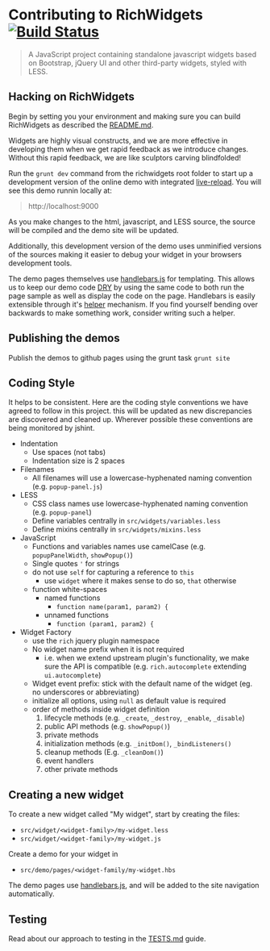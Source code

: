 # Contributing to RichWidgets [![Build Status](https://travis-ci.org/richwidgets/richwidgets.png?branch=master)](https://travis-ci.org/richwidgets/richwidgets) #

> A JavaScript project containing standalone javascript widgets based on Bootstrap, jQuery UI and other third-party widgets, styled with LESS.

## Hacking on RichWidgets

Begin by setting you your environment and making sure you can build RichWidgets as described the
[README.md](https://github.com/richwidgets/richwidgets/blob/master/README.md#build).

Widgets are highly visual constructs, and we are more effective in developing them when we get rapid feedback as we introduce changes.
Without this rapid feedback, we are like sculptors carving blindfolded!

Run the `grunt dev` command from the richwidgets root folder to start up a development version of the online demo with
integrated [live-reload](https://github.com/livereload/livereload-js).  You will see this demo runnin locally at:

> http://localhost:9000

As you make changes to the html, javascript, and LESS
source, the source will be compiled and the demo site will be updated.

Additionally, this development version of the demo uses unminified versions of the sources making it easier to debug your widget
in your browsers development tools.

The demo pages themselves use [handlebars.js](http://handlebarsjs.com/) for templating.  This allows us to keep our demo
code [DRY](http://en.wikipedia.org/wiki/Don%27t_Repeat_Yourself) by using the same code to both run the page sample as well as display
the code on the page.  Handlebars is easily extensible through it's [helper](http://assemble.io/docs/Custom-Helpers.html)
mechanism.  If you find yourself bending over backwards to make something work, consider writing such a helper.

## Publishing the demos

Publish the demos to github pages using the grunt task `grunt site`

## Coding Style

It helps to be consistent.  Here are the coding style conventions we have agreed to follow in this project.  this will be
updated as new discrepancies are discovered and cleaned up.  Wherever possible these conventions are being monitored by
jshint.

* Indentation
    * Use spaces (not tabs)
    * Indentation size is 2 spaces
* Filenames
    * All filenames will use a lowercase-hyphenated naming convention (e.g. `popup-panel.js`)
* LESS
  * CSS class names use lowercase-hyphenated naming convention (e.g. `popup-panel`)
  * Define variables centrally in `src/widgets/variables.less`
  * Define mixins centrally in `src/widgets/mixins.less`
* JavaScript
  * Functions and variables names use camelCase (e.g. `popupPanelWidth`, `showPopup()`)
  * Single quotes `'` for strings
  * do not use `self` for capturing a reference to `this`
      * use `widget` where it makes sense to do so, `that` otherwise
  * function white-spaces
      * named functions
          * `function name(param1, param2) {`
      * unnamed functions
          * `function (param1, param2) {`
* Widget Factory
  * use the `rich` jquery plugin namespace
  * No widget name prefix when it is not required
    * i.e. when we extend upstream plugin's functionality, we make sure the API is compatible (e.g. `rich.autocomplete` extending `ui.autocomplete`)
  * Widget event prefix: stick with the default name of the widget (eg. no underscores or abbreviating)
  * initialize all options, using `null` as default value is required
  * order of methods inside widget definition
    1. lifecycle methods (e.g. `_create`, `_destroy`, `_enable`, `_disable`)
    1. public API methods (e.g. `showPopup()`)
    1. private methods
      1. initialization methods (e.g. `_initDom()`, `_bindListeners()`
      1. cleanup methods (E.g. `_cleanDom()`)
      1. event handlers
      1. other private methods

## Creating a new widget

To create a new widget called "My widget", start by creating the files:

* `src/widget/<widget-family>/my-widget.less`
* `src/widget/<widget-family>/my-widget.js`

Create a demo for your widget in

* `src/demo/pages/<widget-family/my-widget.hbs`

The demo pages use [handlebars.js](http://handlebarsjs.com/), and will be added to the site navigation automatically.

## Testing

Read about our approach to testing in the [TESTS.md](https://github.com/richwidgets/richwidgets/blob/master/TESTS.md) guide.
